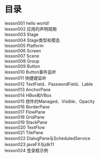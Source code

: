 # 目录

lesson001 hello world!  
lesson002 应用的声明周期  
lesson003 Stage  
lesson004 Stage类型和模态  
lesson005 Platform  
lesson006 Screen  
lesson007 Scene  
lesson008 Group  
lesson009 Button  
lesson010 Button事件监听  
lesson011 快捷键监听  
lesson012 TextField、PasswordField、Lable  
lesson013 AnchorPane  
lesson014 HBox和VBox  
lesson015 控件的Managed、Visible、Opacity  
lesson016 BorderPane  
lesson017 FlowPane  
lesson018 GridPane  
lesson019 StackPane  
lesson020 TextFlow  
lesson021 TilePane  
lesson022 DialogPane与ScheduledService  
lesson023 javaFX与jdk11  
lesson024 登录框示例